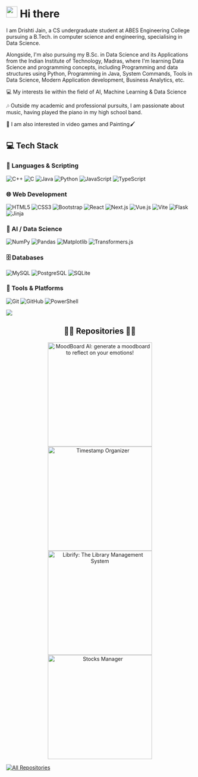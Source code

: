 
# <img src="https://raw.githubusercontent.com/umenzi/umenzi/main/wave.gif" width="30px"> Hi there

I am Drishti Jain, a CS undergraduate student at ABES Engineering College pursuing a B.Tech. in computer science and engineering, specialising in Data Science.

Alongside, I'm also pursuing my B.Sc. in Data Science and its Applications from the Indian Institute of Technology, Madras, where I'm learning Data Science and programming concepts, including Programming and data structures using Python, Programming in Java, System Commands, Tools in Data Science, Modern Application development, Business Analytics, etc.

💻 My interests lie within the field of AI, Machine Learning & Data Science

🎶 Outside my academic and professional pursuits, I am passionate about music, having played the piano in my high school band.

🎨 I am also interested in video games and Painting🖌️

## 💻 Tech Stack

### 🧠 Languages & Scripting  
![C++](https://img.shields.io/badge/C++-00599C?style=for-the-badge&logo=c%2B%2B&logoColor=white)
![C](https://img.shields.io/badge/C-00599C?style=for-the-badge&logo=c&logoColor=white)
![Java](https://img.shields.io/badge/Java-ED8B00?style=for-the-badge&logo=openjdk&logoColor=white)
![Python](https://img.shields.io/badge/Python-3776AB?style=for-the-badge&logo=python&logoColor=white)
![JavaScript](https://img.shields.io/badge/JavaScript-F7DF1E?style=for-the-badge&logo=javascript&logoColor=black)
![TypeScript](https://img.shields.io/badge/TypeScript-3178C6?style=for-the-badge&logo=typescript&logoColor=white)

### 🌐 Web Development  
![HTML5](https://img.shields.io/badge/HTML5-E34F26?style=for-the-badge&logo=html5&logoColor=white)
![CSS3](https://img.shields.io/badge/CSS3-1572B6?style=for-the-badge&logo=css3&logoColor=white)
![Bootstrap](https://img.shields.io/badge/Bootstrap-6F42C1?style=for-the-badge&logo=bootstrap&logoColor=white)
![React](https://img.shields.io/badge/React-20232A?style=for-the-badge&logo=react&logoColor=61DAFB)
![Next.js](https://img.shields.io/badge/Next.js-000000?style=for-the-badge&logo=nextdotjs&logoColor=white)
![Vue.js](https://img.shields.io/badge/Vue.js-35495E?style=for-the-badge&logo=vuedotjs&logoColor=4FC08D)
![Vite](https://img.shields.io/badge/Vite-646CFF?style=for-the-badge&logo=vite&logoColor=white)
![Flask](https://img.shields.io/badge/Flask-000000?style=for-the-badge&logo=flask&logoColor=white)
![Jinja](https://img.shields.io/badge/Jinja-000000?style=for-the-badge&logo=jinja&logoColor=yellow)

### 🧠 AI / Data Science  
![NumPy](https://img.shields.io/badge/NumPy-013243?style=for-the-badge&logo=numpy&logoColor=white)
![Pandas](https://img.shields.io/badge/Pandas-150458?style=for-the-badge&logo=pandas&logoColor=white)
![Matplotlib](https://img.shields.io/badge/Matplotlib-202020?style=for-the-badge&logo=matplotlib&logoColor=white)
![Transformers.js](https://img.shields.io/badge/Transformers.js-FF6B81?style=for-the-badge&logo=OpenAI&logoColor=white)

### 🗄️ Databases  
![MySQL](https://img.shields.io/badge/MySQL-005C84?style=for-the-badge&logo=mysql&logoColor=white)
![PostgreSQL](https://img.shields.io/badge/PostgreSQL-336791?style=for-the-badge&logo=postgresql&logoColor=white)
![SQLite](https://img.shields.io/badge/SQLite-003B57?style=for-the-badge&logo=sqlite&logoColor=white)

### 🔧 Tools & Platforms  
![Git](https://img.shields.io/badge/Git-F05033?style=for-the-badge&logo=git&logoColor=white)
![GitHub](https://img.shields.io/badge/GitHub-181717?style=for-the-badge&logo=github&logoColor=white)
![PowerShell](https://img.shields.io/badge/PowerShell-2C5CFF?style=for-the-badge&logo=powershell&logoColor=white)


![](https://github-readme-stats.vercel.app/api/top-langs/?username=DrishtiJain17&theme=dark&hide_border=false&include_all_commits=true&count_private=true&layout=compact)

<h2 style="text-align: center;">👩‍💻 Repositories 👩‍💻</h2>
<p align="center">
  <a href="https://github.com/DrishtiJain17/MoodBoard-AI">
    <img width="280" src="https://github-readme-stats.vercel.app/api/pin/?username=DrishtiJain17&repo=MoodBoard-AI&theme=react&bg_color=1F222E&title_color=F85D7F&hide_border=true&icon_color=F8D866&show_icons=false" align="center" alt="MoodBoard AI: generate a moodboard to reflect on your emotions!" />
  </a>
  <a href="https://github.com/DrishtiJain17/timestamp-organizer">
    <img width="280" src="https://github-readme-stats.vercel.app/api/pin/?username=DrishtiJain17&repo=timestamp-organizer&theme=react&bg_color=1F222E&title_color=F85D7F&hide_border=true&icon_color=F8D866&show_icons=false" align="center" alt="Timestamp Organizer" />
  </a>
  <a href="https://github.com/DrishtiJain17/Librify">
    <img width="280" src="https://github-readme-stats.vercel.app/api/pin/?username=DrishtiJain17&repo=Librify&theme=react&bg_color=1F222E&title_color=F85D7F&hide_border=true&icon_color=F8D866&show_icons=false" align="center" alt="Librify: The Library Management System" />
  </a>
  <a href="https://github.com/DrishtiJain17/Stocks_Manager">
    <img width="280" src="https://github-readme-stats.vercel.app/api/pin/?username=DrishtiJain17&repo=Stocks_Manager&theme=react&bg_color=1F222E&title_color=F85D7F&hide_border=true&icon_color=F8D866&show_icons=false" align="center" alt="Stocks Manager"/>
  </a>
</p>

<a href="https://github.com/DrishtiJain17?tab=repositories"><img alt="All Repositories" title="All Repositories" src="https://custom-icon-badges.demolab.com/badge/-Click%20Here%20For%20All%20My%20Repos-1F222E?style=for-the-badge&logoColor=white&logo=repo"/></a>
